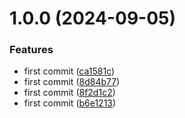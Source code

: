 # 1.0.0 (2024-09-05)


### Features

* first commit ([ca1581c](https://github.com/davidhernandez-adm/semantic-test/commit/ca1581c7e752ead7a37f6dab0eac1778e6848ddb))
* first commit ([8d84b77](https://github.com/davidhernandez-adm/semantic-test/commit/8d84b77829454d1f15af8a16664cdc8432812a06))
* first commit ([8f2d1c2](https://github.com/davidhernandez-adm/semantic-test/commit/8f2d1c2783d94581c3ce92b0c33d3eefbfc200e2))
* first commit ([b6e1213](https://github.com/davidhernandez-adm/semantic-test/commit/b6e12131320ae0db83742ff848d78cf1142be4b2))
